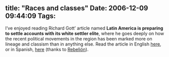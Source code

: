title: "Races and classes"
Date: 2006-12-09 09:44:09
Tags: 
---
I&#8217;ve enjoyed reading Richard Gott&#8217; article named <strong>Latin America is preparing to settle accounts with its white settler elite</strong>, where he goes deeply on how the recent political movements in the region has been marked more on lineage and classism than in anything else. Read the article in English <a target="_blank" href="http://www.zmag.org/content/print_article.cfm?itemID=11439&amp;sectionID=20">here</a>, or in Spanish, <a target="_blank" href="http://www.rebelion.org/noticia.php?id=42703">here</a> (thanks to <a target="_blank" href="http://www.rebelion.org">Rebelión</a>).

